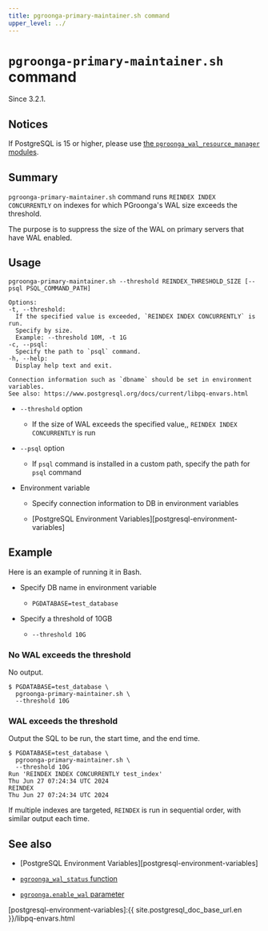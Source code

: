 ```yaml
---
title: pgroonga-primary-maintainer.sh command
upper_level: ../
---
```


# `pgroonga-primary-maintainer.sh` command

Since 3.2.1.

## Notices

If PostgreSQL is 15 or higher, please use [the `pgroonga_wal_resource_manager` modules][pgroonga-wal-resource-manager].

## Summary

`pgroonga-primary-maintainer.sh` command runs `REINDEX INDEX CONCURRENTLY` on indexes for which PGroonga's WAL size exceeds the threshold.

The purpose is to suppress the size of the WAL on primary servers that have WAL enabled.

## Usage

```
pgroonga-primary-maintainer.sh --threshold REINDEX_THRESHOLD_SIZE [--psql PSQL_COMMAND_PATH]

Options:
-t, --threshold:
  If the specified value is exceeded, `REINDEX INDEX CONCURRENTLY` is run.
  Specify by size.
  Example: --threshold 10M, -t 1G
-c, --psql:
  Specify the path to `psql` command.
-h, --help:
  Display help text and exit.

Connection information such as `dbname` should be set in environment variables.
See also: https://www.postgresql.org/docs/current/libpq-envars.html
```

* `--threshold` option

  * If the size of WAL exceeds the specified value,, `REINDEX INDEX CONCURRENTLY` is run

* `--psql` option

  * If `psql` command is installed in a custom path, specify the path for `psql` command

* Environment variable

  * Specify connection information to DB in environment variables

  * [PostgreSQL Environment Variables][postgresql-environment-variables]

## Example

Here is an example of running it in Bash.

* Specify DB name in environment variable

  * `PGDATABASE=test_database`

* Specify a threshold of 10GB

  * `--threshold 10G`

### No WAL exceeds the threshold

No output.

```console
$ PGDATABASE=test_database \
  pgroonga-primary-maintainer.sh \
  --threshold 10G
```

### WAL exceeds the threshold

Output the SQL to be run, the start time, and the end time.

```console
$ PGDATABASE=test_database \
  pgroonga-primary-maintainer.sh \
  --threshold 10G
Run 'REINDEX INDEX CONCURRENTLY test_index'
Thu Jun 27 07:24:34 UTC 2024
REINDEX
Thu Jun 27 07:24:34 UTC 2024
```

If multiple indexes are targeted, `REINDEX` is run in sequential order,
with similar output each time.

## See also

  * [PostgreSQL Environment Variables][postgresql-environment-variables]

  * [`pgroonga_wal_status` function][wal-status]

  * [`pgroonga.enable_wal` parameter][enable-wal]

[enable-wal]:../parameters/enable-wal.html

[pgroonga-wal-resource-manager]:../modules/pgroonga-wal-resource-manager.html

[postgresql-environment-variables]:{{ site.postgresql_doc_base_url.en }}/libpq-envars.html

[wal-status]:pgroonga-wal-status.html
